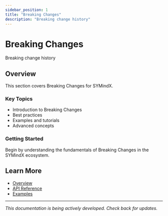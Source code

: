 ```yaml
---
sidebar_position: 1
title: "Breaking Changes"
description: "Breaking change history"
---
```


# Breaking Changes

Breaking change history

## Overview

This section covers Breaking Changes for SYMindX.

### Key Topics

- Introduction to Breaking Changes
- Best practices
- Examples and tutorials
- Advanced concepts

### Getting Started

Begin by understanding the fundamentals of Breaking Changes in the SYMindX ecosystem.

## Learn More

- [Overview](/docs/01-overview)
- [API Reference](/docs/03-api-reference)
- [Examples](/docs/17-examples)

---

*This documentation is being actively developed. Check back for updates.*
